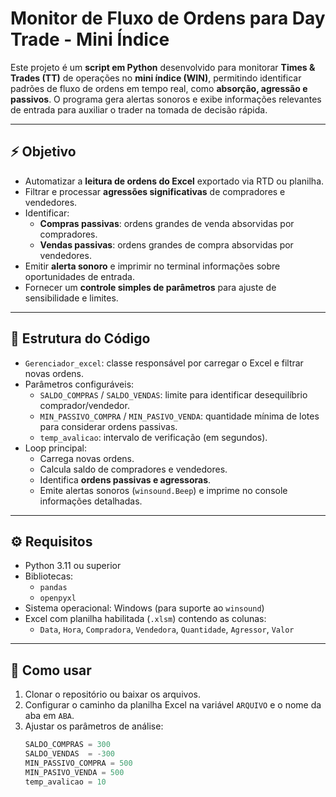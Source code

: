 # Monitor de Fluxo de Ordens para Day Trade - Mini Índice

Este projeto é um **script em Python** desenvolvido para monitorar **Times & Trades (TT)** de operações no **mini índice (WIN)**, permitindo identificar padrões de fluxo de ordens em tempo real, como **absorção, agressão e passivos**. O programa gera alertas sonoros e exibe informações relevantes de entrada para auxiliar o trader na tomada de decisão rápida.

---

## ⚡ Objetivo

- Automatizar a **leitura de ordens do Excel** exportado via RTD ou planilha.
- Filtrar e processar **agressões significativas** de compradores e vendedores.
- Identificar:
  - **Compras passivas**: ordens grandes de venda absorvidas por compradores.
  - **Vendas passivas**: ordens grandes de compra absorvidas por vendedores.
- Emitir **alerta sonoro** e imprimir no terminal informações sobre oportunidades de entrada.
- Fornecer um **controle simples de parâmetros** para ajuste de sensibilidade e limites.

---

## 📂 Estrutura do Código

- `Gerenciador_excel`: classe responsável por carregar o Excel e filtrar novas ordens.
- Parâmetros configuráveis:
  - `SALDO_COMPRAS` / `SALDO_VENDAS`: limite para identificar desequilíbrio comprador/vendedor.
  - `MIN_PASSIVO_COMPRA` / `MIN_PASIVO_VENDA`: quantidade mínima de lotes para considerar ordens passivas.
  - `temp_avalicao`: intervalo de verificação (em segundos).
- Loop principal:
  - Carrega novas ordens.
  - Calcula saldo de compradores e vendedores.
  - Identifica **ordens passivas e agressoras**.
  - Emite alertas sonoros (`winsound.Beep`) e imprime no console informações detalhadas.

---

## ⚙️ Requisitos

- Python 3.11 ou superior
- Bibliotecas:
  - `pandas`
  - `openpyxl`
- Sistema operacional: Windows (para suporte ao `winsound`)
- Excel com planilha habilitada (`.xlsm`) contendo as colunas:
  - `Data`, `Hora`, `Compradora`, `Vendedora`, `Quantidade`, `Agressor`, `Valor`

---

## 🚀 Como usar

1. Clonar o repositório ou baixar os arquivos.
2. Configurar o caminho da planilha Excel na variável `ARQUIVO` e o nome da aba em `ABA`.
3. Ajustar os parâmetros de análise:
   ```python
   SALDO_COMPRAS = 300
   SALDO_VENDAS  = -300
   MIN_PASSIVO_COMPRA = 500
   MIN_PASIVO_VENDA = 500
   temp_avalicao = 10
